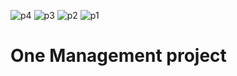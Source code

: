 ![p4](https://user-images.githubusercontent.com/91550744/214778680-3fa57cac-c749-472c-bef1-4538a21ac666.jpg)
![p3](https://user-images.githubusercontent.com/91550744/214778692-b86c3253-cd96-4d9c-b21a-7e61c0ce023e.jpg)
![p2](https://user-images.githubusercontent.com/91550744/214778698-e68ac4fa-ca5b-437c-9fd6-d1eef3f611ad.jpg)
![p1](https://user-images.githubusercontent.com/91550744/214778706-bca9047f-93be-4869-ace4-2fd7dea0eca9.jpg)
# One Management project
